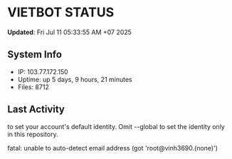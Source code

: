 # VIETBOT STATUS
**Updated**: Fri Jul 11 05:33:55 AM +07 2025

## System Info
- IP: 103.77.172.150
- Uptime: up 5 days, 9 hours, 21 minutes
- Files: 8712

## Last Activity

to set your account's default identity.
Omit --global to set the identity only in this repository.

fatal: unable to auto-detect email address (got 'root@vinh3690.(none)')
